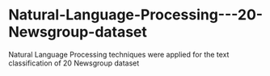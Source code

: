# Natural-Language-Processing---20-Newsgroup-dataset
Natural Language Processing techniques were applied for the text classification of 20 Newsgroup dataset
